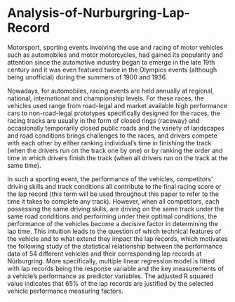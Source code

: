 # Analysis-of-Nurburgring-Lap-Record

Motorsport, sporting events involving the use and racing of motor vehicles such as automobiles 
and motor motorcycles, had gained its popularity and attention since the automotive industry 
began to emerge in the late 19th century and it was even featured twice in the Olympics events 
(although being unofficial) during the summers of 1900 and 1936. 

Nowadays, for automobiles, racing events are held annually at regional, national, international 
and championship levels. For these races, the vehicles used range from road-legal and market
available high performance cars to non-road-legal prototypes specifically designed for the races, 
the racing tracks are usually in the form of closed rings (raceway) and occasionally temporarily 
closed public roads and the variety of landscapes and road conditions brings challenges to the 
races, and drivers compete with each other by either ranking individual’s time in finishing the 
track (when the drivers run on the track one by one) or by ranking the order and time in which 
drivers finish the track (when all drivers run on the track at the same time).   

In such a sporting event, the performance of the vehicles, competitors’ driving skills and track 
conditions all contribute to the final racing score or the lap record (this term will be used 
throughout this paper to refer to the time it takes to complete any track). However, when all 
competitors, each possessing the same driving skills, are driving on the same track under the 
same road conditions and performing under their optimal conditions, the performance of the 
vehicles become a decisive factor in determining the lap time. This intuition leads to the question 
of which technical features of the vehicle and to what extend they impact the lap records, which 
motivates the following study of the statistical relationship between the performance data of 54 
different vehicles and their corresponding lap records at Nürburgring. More specifically, multiple 
linear regression model is fitted with lap records being the response variable and the key 
measurements of a vehicle’s performance as predictor variables. The adjusted R squared value indicates 
that 65% of the lap records are justified by the selected vehicle performance measuring factors. 
